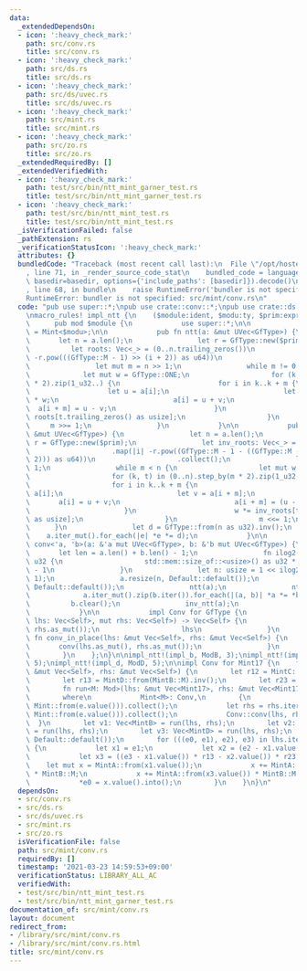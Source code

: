 ```yaml
---
data:
  _extendedDependsOn:
  - icon: ':heavy_check_mark:'
    path: src/conv.rs
    title: src/conv.rs
  - icon: ':heavy_check_mark:'
    path: src/ds.rs
    title: src/ds.rs
  - icon: ':heavy_check_mark:'
    path: src/ds/uvec.rs
    title: src/ds/uvec.rs
  - icon: ':heavy_check_mark:'
    path: src/mint.rs
    title: src/mint.rs
  - icon: ':heavy_check_mark:'
    path: src/zo.rs
    title: src/zo.rs
  _extendedRequiredBy: []
  _extendedVerifiedWith:
  - icon: ':heavy_check_mark:'
    path: test/src/bin/ntt_mint_garner_test.rs
    title: test/src/bin/ntt_mint_garner_test.rs
  - icon: ':heavy_check_mark:'
    path: test/src/bin/ntt_mint_test.rs
    title: test/src/bin/ntt_mint_test.rs
  _isVerificationFailed: false
  _pathExtension: rs
  _verificationStatusIcon: ':heavy_check_mark:'
  attributes: {}
  bundledCode: "Traceback (most recent call last):\n  File \"/opt/hostedtoolcache/Python/3.9.2/x64/lib/python3.9/site-packages/onlinejudge_verify/documentation/build.py\"\
    , line 71, in _render_source_code_stat\n    bundled_code = language.bundle(stat.path,\
    \ basedir=basedir, options={'include_paths': [basedir]}).decode()\n  File \"/opt/hostedtoolcache/Python/3.9.2/x64/lib/python3.9/site-packages/onlinejudge_verify/languages/user_defined.py\"\
    , line 68, in bundle\n    raise RuntimeError('bundler is not specified: {}'.format(path.as_posix()))\n\
    RuntimeError: bundler is not specified: src/mint/conv.rs\n"
  code: "pub use super::*;\npub use crate::conv::*;\npub use crate::ds::uvec::*;\n\
    \nmacro_rules! impl_ntt {\n    ($module:ident, $modu:ty, $prim:expr) => {\n  \
    \      pub mod $module {\n            use super::*;\n\n            type GfType\
    \ = Mint<$modu>;\n\n            pub fn ntt(a: &mut UVec<GfType>) {\n         \
    \       let n = a.len();\n                let r = GfType::new($prim);\n      \
    \          let roots: Vec<_> = (0..n.trailing_zeros())\n                    .map(|i|\
    \ -r.pow(((GfType::M - 1) >> (i + 2)) as u64))\n                    .collect();\n\
    \                let mut m = n >> 1;\n                while m != 0 {\n       \
    \             let mut w = GfType::ONE;\n                    for (k, t) in (0..n).step_by(m\
    \ * 2).zip(1_u32..) {\n                        for i in k..k + m {\n         \
    \                   let u = a[i];\n                            let v = a[i + m]\
    \ * w;\n                            a[i] = u + v;\n                          \
    \  a[i + m] = u - v;\n                        }\n                        w *=\
    \ roots[t.trailing_zeros() as usize];\n                    }\n               \
    \     m >>= 1;\n                }\n            }\n\n            pub fn inv_ntt(a:\
    \ &mut UVec<GfType>) {\n                let n = a.len();\n                let\
    \ r = GfType::new($prim);\n                let inv_roots: Vec<_> = (0..n.trailing_zeros())\n\
    \                    .map(|i| -r.pow((GfType::M - 1 - ((GfType::M - 1) >> (i +\
    \ 2))) as u64))\n                    .collect();\n                let mut m =\
    \ 1;\n                while m < n {\n                    let mut w = GfType::ONE;\n\
    \                    for (k, t) in (0..n).step_by(m * 2).zip(1_u32..) {\n    \
    \                    for i in k..k + m {\n                            let u =\
    \ a[i];\n                            let v = a[i + m];\n                     \
    \       a[i] = u + v;\n                            a[i + m] = (u - v) * w;\n \
    \                       }\n                        w *= inv_roots[t.trailing_zeros()\
    \ as usize];\n                    }\n                    m <<= 1;\n          \
    \      }\n                let d = GfType::from(n as u32).inv();\n            \
    \    a.iter_mut().for_each(|e| *e *= d);\n            }\n\n            pub fn\
    \ conv<'a, 'b>(a: &'a mut UVec<GfType>, b: &'b mut UVec<GfType>) {\n         \
    \       let len = a.len() + b.len() - 1;\n                fn ilog2(n: usize) ->\
    \ u32 {\n                    std::mem::size_of::<usize>() as u32 * 8 - n.leading_zeros()\
    \ - 1\n                }\n                let n: usize = 1 << ilog2(len * 2 -\
    \ 1);\n                a.resize(n, Default::default());\n                b.resize(n,\
    \ Default::default());\n                ntt(a);\n                ntt(b);\n   \
    \             a.iter_mut().zip(b.iter()).for_each(|(a, b)| *a *= *b);\n      \
    \          b.clear();\n                inv_ntt(a);\n                a.truncate(len);\n\
    \            }\n\n            impl Conv for GfType {\n                fn conv(mut\
    \ lhs: Vec<Self>, mut rhs: Vec<Self>) -> Vec<Self> {\n                    conv(lhs.as_mut(),\
    \ rhs.as_mut());\n                    lhs\n                }\n               \
    \ fn conv_in_place(lhs: &mut Vec<Self>, rhs: &mut Vec<Self>) {\n             \
    \       conv(lhs.as_mut(), rhs.as_mut());\n                }\n            }\n\
    \        }\n    };\n}\n\nimpl_ntt!(impl_b, ModB, 3);\nimpl_ntt!(impl_c, ModC,\
    \ 5);\nimpl_ntt!(impl_d, ModD, 5);\n\nimpl Conv for Mint17 {\n    fn conv_in_place(lhs:\
    \ &mut Vec<Self>, rhs: &mut Vec<Self>) {\n        let r12 = MintC::from(MintB::M).inv();\n\
    \        let r13 = MintD::from(MintB::M).inv();\n        let r23 = MintD::from(MintC::M).inv();\n\
    \        fn run<M: Mod>(lhs: &mut Vec<Mint17>, rhs: &mut Vec<Mint17>) -> Vec<Mint<M>>\n\
    \        where\n            Mint<M>: Conv,\n        {\n            let lhs = lhs.iter().map(|&e|\
    \ Mint::from(e.value())).collect();\n            let rhs = rhs.iter().map(|&e|\
    \ Mint::from(e.value())).collect();\n            Conv::conv(lhs, rhs)\n      \
    \  }\n        let v1: Vec<MintB> = run(lhs, rhs);\n        let v2: Vec<MintC>\
    \ = run(lhs, rhs);\n        let v3: Vec<MintD> = run(lhs, rhs);\n        lhs.resize(v1.len(),\
    \ Default::default());\n        for (((e0, e1), e2), e3) in lhs.iter_mut().zip(v1).zip(v2).zip(v3)\
    \ {\n            let x1 = e1;\n            let x2 = (e2 - x1.value()) * r12;\n\
    \            let x3 = ((e3 - x1.value()) * r13 - x2.value()) * r23;\n        \
    \    let mut x = MintA::from(x1.value());\n            x += MintA::from(x2.value())\
    \ * MintB::M;\n            x += MintA::from(x3.value()) * MintB::M * MintC::M;\n\
    \            *e0 = x.value().into();\n        }\n    }\n}\n"
  dependsOn:
  - src/conv.rs
  - src/ds.rs
  - src/ds/uvec.rs
  - src/mint.rs
  - src/zo.rs
  isVerificationFile: false
  path: src/mint/conv.rs
  requiredBy: []
  timestamp: '2021-03-23 14:59:53+09:00'
  verificationStatus: LIBRARY_ALL_AC
  verifiedWith:
  - test/src/bin/ntt_mint_test.rs
  - test/src/bin/ntt_mint_garner_test.rs
documentation_of: src/mint/conv.rs
layout: document
redirect_from:
- /library/src/mint/conv.rs
- /library/src/mint/conv.rs.html
title: src/mint/conv.rs
---
```

